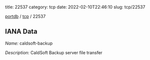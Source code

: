 title: 22537
category: tcp
date: 2022-02-10T22:46:10
slug: tcp/22537

[portdb](/) / [tcp](/category/tcp.html) / 22537


## IANA Data

_Name:_ caldsoft-backup

_Description:_ CaldSoft Backup server file transfer

